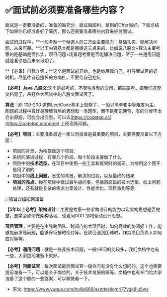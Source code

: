 # ✅面试前必须要准备哪些内容？
<!--page header-->

面试是一定要准备的，准备的越充分，面试越顺利，拿到的Offer越好。下面总结下如果你已经准备好了简历，那么还需要准备哪些内容来应付面试。

面试的过程中，**一般考察一个候选人的三方面主要能力：基础扎实、能解决问题、未来可期。**以下内容基本都是围绕这三点来的，比如说八股文+算法主要考察的是基础是否扎实，项目问题+场景题考察是否能解决问题，至于一些通用问题就是看你是否未来可期了。

**【必备】自我介绍：**这个是面试的开始，也是你展现自己，引导面试官的好时机，尽量往自己擅长的方向扯，不要给自己挖坑

**【必考】Java 八股文**:这个是必考的，不管啥类型的公司，都需要考。把我们这套文档背了，吊打各大面试中的八股文面试官了。
				
**算法**：刷 100-200 道题LeetCode基本上就够了，一般以简单和中等难度为主。刷题的过程中最好是理解背后的思想和一类题型，而不是死记硬背，有的时候不太会出原题，可能会出变型。可以去[https://codetop.cc](https://codetop.cc/home) 上刷高频问题。
					
**【必考】项目**：主要准备最近一家公司或者是最重要的项目，主要需要准备以下方面：				  				

- 项目的背景，为啥要做这个项目;  						
- 系统的演进过程，有哪几个阶段，每个阶段主要做了什么;  						
- 项目中的**技术选型**，在项目中使用一些工具和框架时的调研，为啥用这个而不是用了别的
- 项目中的**线上问题**，发生的背景，解决的过程，以及最终的结果
- **项目的亮点**，你在项目中做过最牛逼的事，包括前面说的技术选型、线上问题处理，还有就是复杂的需求方案设计、性能优化、项目重构等等; 

[✅项目介绍如何准备](https://www.yuque.com/hollis666/axzrte/qes6cfyam17ka1d4?view=doc_embed)

**【5年以上必考】架构设计**：主要是考察一些架构设计的能力以及架构思想是否完整，要学会如何做架构落地、也爱问DDD 领域驱动设计思想。
				
**项目管理**：主要是在主导跨团队、跨部门的大项目时，如何高效的协调好工作，能够提前发现问题，能够保证按时交付等。在项目遇到困难时，作为项目负责人如何应对等等。 

**【必考】通用问题**：就是一些非技术问题，一般HR问的比较多，我们文档中也有一些，大家提前准备下就好。
	
**【必考】问面试官**：每次面试最后面试官一般会问有没有什么想问的，这个也需要提前准备一下，可以是关于岗位的，关于技术发展的等等。文档中也有专门给大家准备了这个题的一些答案，可以稍微看一下。
 	 


<!--page footer-->
- 原文: <https://www.yuque.com/hollis666/axzrte/dgmrl77vgk8lu5wx>